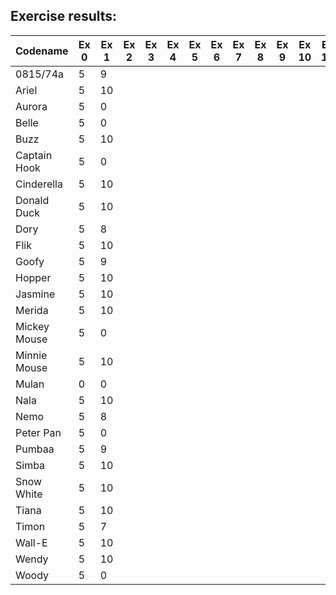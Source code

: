 ## Exercise results:

| Codename     | Ex 0 | Ex 1 | Ex 2 | Ex 3 | Ex 4 | Ex 5 | Ex 6 | Ex 7 | Ex 8 | Ex 9 | Ex 10 | Ex 11 | Sum   | Percentage|
|--------------|------|------|------|------|------|------|------|------|------|------|-------|-------|-------|-----------|
| 0815/74a     | 5    | 9    |      |      |      |      |      |      |      |      |       |       | 14    | 12.17%    |
| Ariel        | 5    | 10   |      |      |      |      |      |      |      |      |       |       | 15    | 13.04%    |
| Aurora       | 5    | 0    |      |      |      |      |      |      |      |      |       |       | 5     | 4.35%     |
| Belle        | 5    | 0    |      |      |      |      |      |      |      |      |       |       | 5     | 4.35%     |
| Buzz         | 5    | 10   |      |      |      |      |      |      |      |      |       |       | 15    | 13.04%    |
| Captain Hook | 5    | 0    |      |      |      |      |      |      |      |      |       |       | 5     | 4.35%     |
| Cinderella   | 5    | 10   |      |      |      |      |      |      |      |      |       |       | 15    | 13.04%    |
| Donald Duck  | 5    | 10   |      |      |      |      |      |      |      |      |       |       | 15    | 13.04%    |
| Dory         | 5    | 8    |      |      |      |      |      |      |      |      |       |       | 13    | 11.30%    |
| Flik         | 5    | 10   |      |      |      |      |      |      |      |      |       |       | 15    | 13.04%    |
| Goofy        | 5    | 9    |      |      |      |      |      |      |      |      |       |       | 14    | 12.17%    |
| Hopper       | 5    | 10   |      |      |      |      |      |      |      |      |       |       | 15    | 13.04%    |
| Jasmine      | 5    | 10   |      |      |      |      |      |      |      |      |       |       | 15    | 13.04%    |
| Merida       | 5    | 10   |      |      |      |      |      |      |      |      |       |       | 15    | 13.04%    |
| Mickey Mouse | 5    | 0    |      |      |      |      |      |      |      |      |       |       | 5     | 4.35%     |
| Minnie Mouse | 5    | 10   |      |      |      |      |      |      |      |      |       |       | 15    | 13.04%    |
| Mulan        | 0    | 0    |      |      |      |      |      |      |      |      |       |       | 0     | 0.00%     |
| Nala         | 5    | 10   |      |      |      |      |      |      |      |      |       |       | 15    | 13.04%    |
| Nemo         | 5    | 8    |      |      |      |      |      |      |      |      |       |       | 13    | 11.30%    |
| Peter Pan    | 5    | 0    |      |      |      |      |      |      |      |      |       |       | 5     | 4.35%     |
| Pumbaa       | 5    | 9    |      |      |      |      |      |      |      |      |       |       | 14    | 12.17%    |
| Simba        | 5    | 10   |      |      |      |      |      |      |      |      |       |       | 15    | 13.04%    |
| Snow White   | 5    | 10   |      |      |      |      |      |      |      |      |       |       | 15    | 13.04%    |
| Tiana        | 5    | 10   |      |      |      |      |      |      |      |      |       |       | 15    | 13.04%    |
| Timon        | 5    | 7    |      |      |      |      |      |      |      |      |       |       | 12    | 10.43%    |
| Wall-E       | 5    | 10   |      |      |      |      |      |      |      |      |       |       | 15    | 13.04%    |
| Wendy        | 5    | 10   |      |      |      |      |      |      |      |      |       |       | 15    | 13.04%    |
| Woody        | 5    | 0    |      |      |      |      |      |      |      |      |       |       | 5     | 4.35%     |
